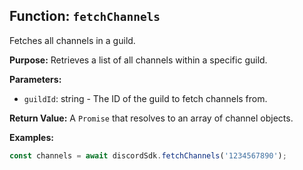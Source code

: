 ## Function: `fetchChannels`

Fetches all channels in a guild.

**Purpose:**
Retrieves a list of all channels within a specific guild.

**Parameters:**
- `guildId`: string - The ID of the guild to fetch channels from.

**Return Value:**
A `Promise` that resolves to an array of channel objects.

**Examples:**
```typescript
const channels = await discordSdk.fetchChannels('1234567890');
```